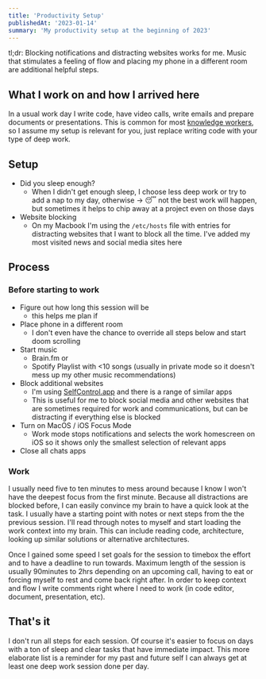 ```yaml
---
title: 'Productivity Setup'
publishedAt: '2023-01-14'
summary: 'My productivity setup at the beginning of 2023'
---
```

tl;dr: Blocking notifications and distracting websites works for me. Music that stimulates a feeling of flow and placing my phone in a different room are additional helpful steps.

## What I work on and how I arrived here
In a usual work day I write code, have video calls, write emails and prepare documents or presentations. This is common for most [knowledge workers](https://en.wikipedia.org/wiki/Knowledge_worker), so I assume my setup is relevant for you, just replace writing code with your type of deep work. 

## Setup
- Did you sleep enough? 
	- When I didn't get enough sleep, I choose less deep work or try to add a nap to my day, otherwise → 😴 not the best work will happen, but sometimes it helps to chip away at a project even on those days 
- Website blocking
	- On my Macbook I'm using the `/etc/hosts` file with entries for distracting websites that I want to block all the time. I've added my most visited news and social media sites here 

## Process
### Before starting to work
- Figure out how long this session will be
	- this helps me plan if 
- Place phone in a different room
	- I don't even have the chance to override all steps below and start doom scrolling
- Start music
	- Brain.fm or
	- Spotify Playlist with <10 songs (usually in private mode so it doesn't mess up my other music recommendations)
- Block additional websites
	- I'm using [SelfControl.app](https://selfcontrolapp.com/) and there is a range of similar apps
	- This is useful for me to block social media and other websites that are sometimes required for work and communications, but can be distracting if everything else is blocked
- Turn on MacOS / iOS Focus Mode
	- Work mode stops notifications and selects the work homescreen on iOS so it shows only the smallest selection of relevant apps
- Close all chats apps

### Work
I usually need five to ten minutes to mess around because I know I won't have the deepest focus from the first minute. Because all distractions are blocked before, I can easily convince my brain to have a quick look at the task. I usually have a starting point with notes or next steps from the the previous session. I'll read through notes to myself and start loading the work context into my brain. This can include reading code, architecture, looking up similar solutions or alternative architectures. 

Once I gained some speed I set goals for the session to timebox the effort and to have a deadline to run towards. Maximum length of the session is usually 90minutes to 2hrs depending on an upcoming call, having to eat or forcing myself to rest and come back right after. In order to keep context and flow I write comments right where I need to work (in code editor, document, presentation, etc).

## That's it
I don't run all steps for each session. Of course it's easier to focus on days with a ton of sleep and clear tasks that have immediate impact. This more elaborate list is a reminder for my past and future self I can always get at least one deep work session done per day.  